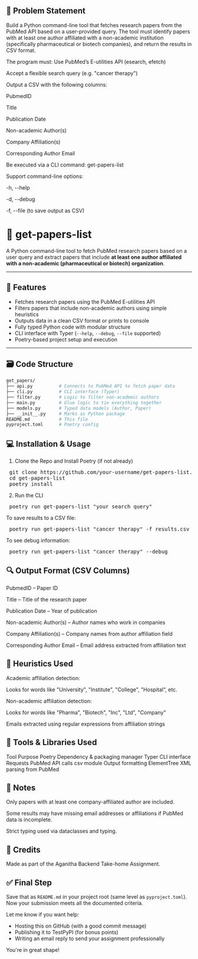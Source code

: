 ## 📝 Problem Statement
Build a Python command-line tool that fetches research papers from the PubMed API based on a user-provided query. The tool must identify papers with at least one author affiliated with a non-academic institution (specifically pharmaceutical or biotech companies), and return the results in CSV format.

The program must:
Use PubMed’s E-utilities API (esearch, efetch)

Accept a flexible search query (e.g. "cancer therapy")

Output a CSV with the following columns:

PubmedID

Title

Publication Date

Non-academic Author(s)

Company Affiliation(s)

Corresponding Author Email

Be executed via a CLI command: get-papers-list

Support command-line options:

-h, --help

-d, --debug

-f, --file (to save output as CSV)

# 📘 get-papers-list

A Python command-line tool to fetch PubMed research papers based on a user query and extract papers that include **at least one author affiliated with a non-academic (pharmaceutical or biotech) organization**.

---

## 🚀 Features

- Fetches research papers using the PubMed E-utilities API
- Filters papers that include non-academic authors using simple heuristics
- Outputs data in a clean CSV format or prints to console
- Fully typed Python code with modular structure
- CLI interface with Typer (`--help`, `--debug`, `--file` supported)
- Poetry-based project setup and execution

---

## 🗃️ Code Structure

```bash
get_papers/
├── api.py          # Connects to PubMed API to fetch paper data
├── cli.py          # CLI interface (Typer)
├── filter.py       # Logic to filter non-academic authors
├── main.py         # Glue logic to tie everything together
├── models.py       # Typed data models (Author, Paper)
├── __init__.py     # Marks as Python package
README.md           # This file
pyproject.toml      # Poetry config
```

## 💻 Installation & Usage
1. Clone the Repo and Install Poetry (if not already)
<pre> git clone https://github.com/your-username/get-papers-list.git 
 cd get-papers-list 
 poetry install </pre>

2. Run the CLI
<pre> poetry run get-papers-list "your search query" </pre>

To save results to a CSV file:
<pre> poetry run get-papers-list "cancer therapy" -f results.csv </pre>

To see debug information:
<pre> poetry run get-papers-list "cancer therapy" --debug </pre>

## 🔍 Output Format (CSV Columns)
PubmedID – Paper ID

Title – Title of the research paper

Publication Date – Year of publication

Non-academic Author(s) – Author names who work in companies

Company Affiliation(s) – Company names from author affiliation field

Corresponding Author Email – Email address extracted from affiliation text

## 🧠 Heuristics Used
Academic affiliation detection:

Looks for words like "University", "Institute", "College", "Hospital", etc.

Non-academic affiliation detection:

Looks for words like "Pharma", "Biotech", "Inc", "Ltd", "Company"

Emails extracted using regular expressions from affiliation strings

## 🔧 Tools & Libraries Used
Tool	Purpose
Poetry	Dependency & packaging manager
Typer	CLI interface
Requests	PubMed API calls
csv module	Output formatting
ElementTree	XML parsing from PubMed

## 📌 Notes
Only papers with at least one company-affiliated author are included.

Some results may have missing email addresses or affiliations if PubMed data is incomplete.

Strict typing used via dataclasses and typing.

## 🤝 Credits
Made as part of the Aganitha Backend Take-home Assignment.

## ✅ Final Step

Save that as `README.md` in your project root (same level as `pyproject.toml`).  
Now your submission meets all the documented criteria.

Let me know if you want help:
- Hosting this on GitHub (with a good commit message)
- Publishing it to TestPyPI (for bonus points)
- Writing an email reply to send your assignment professionally

You're in great shape!
